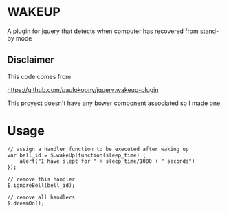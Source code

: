 # WAKEUP 

A plugin for jquery that detects when computer has recovered from stand-by mode

## Disclaimer

This code comes from 

https://github.com/paulokopny/jquery.wakeup-plugin

This proyect doesn't have any bower component associated so I made one.

Usage
=====

```
// assign a handler function to be executed after waking up
var bell_id = $.wakeUp(function(sleep_time) {
    alert("I have slept for " + sleep_time/1000 + " seconds")
});

// remove this handler
$.ignoreBell(bell_id);

// remove all handlers
$.dreamOn();

```